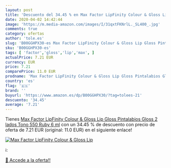 ```yaml
---
layout: post
title: 'Descuento del 34.45 % en Max Factor LipFinity Colour & Gloss Lip '
date: 2020-04-02 14:42:44
image: 'https://m.media-amazon.com/images/I/31qxtFKNrlL._SL400_.jpg'
comments: true
category: ofertas
author: 'tole.es'
slug: 'B00GGHPX30-es Max Factor LipFinity Colour & Gloss Lip Gloss Pintalabios...'
sku: 'B00GGHPX30-es'
tags: [ 'factor','gloss','lip','max', ]
actualPrice: 7.21 EUR
currency: EUR
price: 7.21
comparePrice: 11.0 EUR
prodname: 'Max Factor LipFinity Colour & Gloss Lip Gloss Pintalabios Gloss 2 lados  Tono 550 Ruby  6 ml'
country: 'es'
flag: '🇪🇸'
brand: ''
buyurl: 'https://www.amazon.es/dp/B00GGHPX30/?tag=tolees-21'
descuento: '34.45'
average: '7.21'
---
```


Tienes [Max Factor LipFinity Colour & Gloss Lip Gloss Pintalabios Gloss 2 lados  Tono 550 Ruby  6 ml](https://www.amazon.es/dp/B00GGHPX30/?tag=tolees-21) con un 34.45 % de descuento con precio de oferta de 7.21 EUR (original: 11.0 EUR) en el siguiente enlace!

[![Max Factor LipFinity Colour & Gloss Lip ](https://m.media-amazon.com/images/I/31qxtFKNrlL._SL400_.jpg)](https://www.amazon.es/dp/B00GGHPX30/?tag=tolees-21)

ℹ️:


[🛒 Accede a la oferta!!](https://www.amazon.es/dp/B00GGHPX30/?tag=tolees-21)
